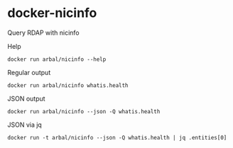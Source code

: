 # docker-nicinfo
Query RDAP with nicinfo

Help

`docker run arbal/nicinfo --help`

Regular output

`docker run arbal/nicinfo whatis.health`

JSON output

`docker run arbal/nicinfo --json -Q whatis.health`

JSON via jq

`docker run -t arbal/nicinfo --json -Q whatis.health | jq .entities[0]`
